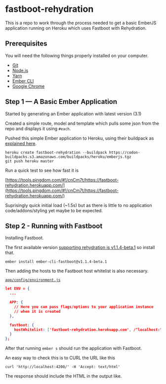 # fastboot-rehydration

This is a repo to work through the process needed to get a basic EmberJS application running on Heroku which uses Fastboot with Rehydration.

## Prerequisites

You will need the following things properly installed on your computer.

* [Git](https://git-scm.com/)
* [Node.js](https://nodejs.org/)
* [Yarn](https://yarnpkg.com/)
* [Ember CLI](https://ember-cli.com/)
* [Google Chrome](https://google.com/chrome/)

## Step 1 — A Basic Ember Application

Started by generating an Ember application with latest version (3.1)

Created a simple route, model and template which pulls some json from the repo and displays it using `#each`.

Pushed this simple Ember application to Heroku, using their buildpack as [explained here](https://www.heroku.com/emberjs).

```
heroku create fastboot-rehydration --buildpack https://codon-buildpacks.s3.amazonaws.com/buildpacks/heroku/emberjs.tgz
git push heroku master
```

Run a quick test to see how fast it is

[https://tools.pingdom.com/#!/cnCm7t/https://fastboot-rehydration.herokuapp.com/](https://tools.pingdom.com/#!/cnCm7t/https://fastboot-rehydration.herokuapp.com/)

Suprisingly quick initial load (~1.5s) but as there is little to no application code/addons/styling yet maybe to be expected.

## Step 2 - Running with Fastboot

Installing Fastboot.

The first available version [supporting rehydration is v1.1.4-beta.1](https://github.com/ember-fastboot/ember-cli-fastboot/commit/d896108efd4dc8222f04a39713a8785e4af18125) so install that.

```
ember install ember-cli-fastboot@v1.1.4-beta.1
```

Then adding the hosts to the Fastboot host whitelist is also necessary.

[`app/config/environment.js`](app/config/environment.js)

```json
let ENV = {
  ...

  APP: {
    // Here you can pass flags/options to your application instance
    // when it is created
  },

  fastboot: {
    hostWhitelist: ['fastboot-rehydration.herokuapp.com', /^localhost:\d+$/]
  }
};
```
After that running `ember s` should run the application with Fastboot.

An easy way to check this is to CURL the URL like this

```
curl 'http://localhost:4200/' -H 'Accept: text/html'
```

The response should include the HTML in the output like.

